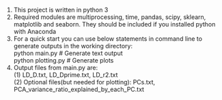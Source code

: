 1. This project is written in python 3  
2. Required modules are multiprocessing, time, pandas, scipy, sklearn, matplotlib and seaborn. They should be included if you installed python with Anaconda  
3. For a quick start you can use below statements in command line to generate outputs in the working directory:  
	python main.py	# Generate text output  
	python plotting.py	# Generate plots  
4. Output files from main.py are:  
	(1) LD_D.txt, LD_Dprime.txt, LD_r2.txt  
	(2) Optional files(but needed for plotting): PCs.txt, PCA_variance_ratio_explained_by_each_PC.txt  
